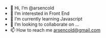 - 👋 Hi, I’m @arsencold
- 👀 I’m interested in Front End
- 🌱 I’m currently learning Javascript
- 💞️ I’m looking to collaborate on ...
- 📫 How to reach me arsencold@gmail.com

<!---
arsencold/arsencold is a ✨ special ✨ repository because its `README.md` (this file) appears on your GitHub profile.
You can click the Preview link to take a look at your changes.
--->
